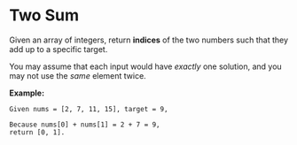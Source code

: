 # Two Sum

Given an array of integers, return __indices__ of the two numbers such that they add up to a specific target.

You may assume that each input would have _exactly_ one solution, and you may not use the _same_ element twice.

__Example:__

```pseudo
Given nums = [2, 7, 11, 15], target = 9,

Because nums[0] + nums[1] = 2 + 7 = 9,
return [0, 1].
```
